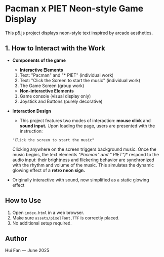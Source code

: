 # Pacman x PIET Neon-style Game Display

This p5.js project displays neon-style text inspired by arcade aesthetics.

## 1. How to Interact with the Work
- **Components of the game**
    - **Interactive Elements**
    1. Text: "Pacman" and "* PIET" (individual work)
    2. Text: "Click the Screen to start the music" (individual work)
    3. The Game Screen (group work)

    - **Non-interactive Elements**
    1. Game console (visual display only)
    2. Joystick and Buttons (purely decorative)
    
- **Interaction Design**
    - This project features two modes of interaction: **mouse click** and **sound input.**
    Upon loading the page, users are presented with the instruction:
    ```
    "Click the screen to start the music"
    ```
    Clicking anywhere on the screen triggers background music. Once the music begins, the text elements **"Pacman" and "* PIET")** respond to the audio input: their brightness and flickering behavior are synchronized with the rhythm and volume of the music. This simulates the dynamic glowing effect of a **retro neon sign.**

- Originally interactive with sound, now simplified as a static glowing effect

## How to Use
1. Open `index.html` in a web browser.
2. Make sure `assets/pixelFont.TTF` is correctly placed.
3. No additional setup required.

## Author
Hui Fan — June 2025